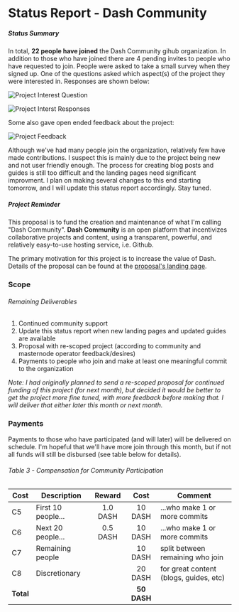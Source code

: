 # Status Report - Dash Community

##### Status Summary
In total, **22 people have joined** the Dash Community gihub organization.  In addition to those who have joined there are 4 pending invites to people who have requested to join.  People were asked to take a small survey when they signed up.  One of the questions asked which aspect(s) of the project they were interested in. Responses are shown below:

![Project Interest Question](https://github.com/dashcommunity/proposal-dash-community/blob/master/Screen%20Shot%202016-11-16%20at%2022.47.31.png)

![Project Interst Responses](https://github.com/dashcommunity/proposal-dash-community/blob/master/Screen%20Shot%202016-11-16%20at%2021.24.22.png)

Some also gave open ended feedback about the project: 

![Project Feedback](https://github.com/dashcommunity/proposal-dash-community/blob/master/Screen%20Shot%202016-11-16%20at%2021.25.13.png)

Although we've had many people join the organization, relatively few have made contributions.  I suspect this is mainly due to the project being new and not user friendly enough.  The process for creating blog posts and guides is still too difficult and the landing pages need significant improvment.  I plan on making several changes to this end starting tomorrow, and I will update this status report accordingly.  Stay tuned.    

##### Project Reminder

This proposal is to fund the creation and maintenance of what I'm calling "Dash Community".  **Dash Community** is an open platform that incentivizes collaborative projects and content, using a transparent, powerful, and relatively easy-to-use hosting service, i.e. Github.  

The primary motivation for this project is to increase the value of Dash.  Details of the proposal can be found at the [proposal's landing page](https://dashcommunity.github.io/proposal-dash-community/). 

### Scope

###### Remaining Deliverables

1. Continued community support
2. Update this status report when new landing pages and updated guides are available
3. Proposal with re-scoped project (according to community and masternode operator feedback/desires)
4. Payments to people who join and make at least one meaningful commit to the organization

*Note: I had originally planned to send a re-scoped proposal for continued funding of this project (for next month), but decided it would be better to get the project more fine tuned, with more feedback before making that.  I will deliver that either later this month or next month.*

### Payments
Payments to those who have participated (and will later) will be delivered on schedule.  I'm hopeful that we'll have more join through this month, but if not all funds will still be disbursed (see table below for details).

###### Table 3 - Compensation for Community Participation
|   Cost  |    Description    |  Reward  |   Cost     |          Comment                        |
|---------|-------------------|:--------:|:----------:|-----------------------------------------|
| C5      | First 10 people...| 1.0 DASH |  10 DASH   | ...who make 1 or more commits           |
| C6      | Next 20 people... | 0.5 DASH |  10 DASH   | ...who make 1 or more commits           |
| C7      | Remaining people  |          |  10 DASH   | split between remaining who join        |
| C8      | Discretionary     |          |  20 DASH   | for great content (blogs, guides, etc)  |
|**Total**|                   |          |**50 DASH**|                                          |
